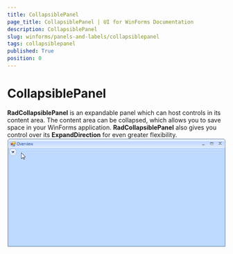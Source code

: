 ```yaml
---
title: CollapsiblePanel
page_title: CollapsiblePanel | UI for WinForms Documentation
description: CollapsiblePanel
slug: winforms/panels-and-labels/collapsiblepanel
tags: collapsiblepanel
published: True
position: 0
---
```


# CollapsiblePanel



__RadCollapsiblePanel__ is an expandable panel which can host controls in its content area. The content area can be collapsed, which allows you to save space in your WinForms application. __RadCollapsiblePanel__ also gives you control over its __ExpandDirection__ for even greater flexibility.<br>![panels-and-labels-collapsible-panel 001](images/panels-and-labels-collapsible-panel001.gif)
